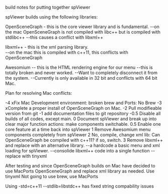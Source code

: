 
build notes for putting together spViewer

spViewer builds using the following libraries:

OpenSceneGraph - this is the core viewer library and is fundamental.
--on the mac OpenSceneGraph is not compiled with libc++ but is compiled with stdlibc++
--this causes a conflict with libxml++

libxml++ - this is the xml parsing library.  
--on the mac this is compiled with c++11, this conflicts with OpenSceneGraph

Awesomium -- this is the HTML rendering engine for our menu
--this is totally broken and never worked.
--Want to completely disconnect it from the system.
--Currently is only available in 32 bit and conflicts with 64 bit Mac.

Plan for resolving Mac conflicts:

-4 xFix Mac Development environment: broken brew and Ports: No Brew
-3 xComplete a proper install of OpenSceneGraph on Mac.
-2 Pull modifieable version from git
-1 add documentation files to git repository
-0.5 Disable all builds of all codes, except main.
0 Document spViewer and break up into clear major function actions: make components switchable.
0.5 Enable one core feature at a time back into spViewer
1 Remove Awesomium menu components completely from spViewer
2 No, compile, change xml lib: Can OpenSceneGraph be compiled with c++11?  if so, switch.
3 Remove libxml++ and replace with an alternative library.
--a hardcode a basic menu and xml loading for spViewer.
--consolide libxml++ code into a single function
--replace with tinyxml

After testing and since OpenSceneGraph builds on Mac have decided to use MacPorts OpenSceneGraph and replace xml library as needed. Use tinyxml
Not going to use brew, use MacPorts


Using -std=c++11 --stdlib=libstdc++ has fixed string compability issues
